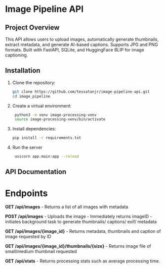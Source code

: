 # Image Pipeline API

## Project Overview
This API allows users to upload images, automatically generate thumbnails, extract metadata, and generate AI-based captions. 
Supports JPG and PNG formats. Built with FastAPI, SQLite, and HuggingFace BLIP for image captioning.

## Installation
1. Clone the repository:
    ```bash
    git clone https://github.com/tessatanjr/image-pipeline-api.git
    cd image_pipeline
2. Create a virtual environment:
   ```bash
    python3 -m venv image-processing-venv
    source image-processing-venv/bin/activate
4. Install dependencies:
    ```bash
    pip install -r requirements.txt
6. Run the server
   ```bash
    uvicorn app.main:app --reload


## API Documentation
# Endpoints

**GET /api/images**
    - Returns a list of all images with metadata

**POST /api/images**
    - Uploads the image
    - Immediately returns imageID
    - initiates background task to generate thumbnails/ captions/ exif/ metadata

**GET /api/images/{image_id}**
    - Returns metadata, thumbnails and caption of image requested by ID

**GET /api/images/{image_id}/thumbnails/{size}**
    - Returns image file of small/medium thumbnail requested

**GET /api/stats**
    - Returns processing stats such as average processing time.
